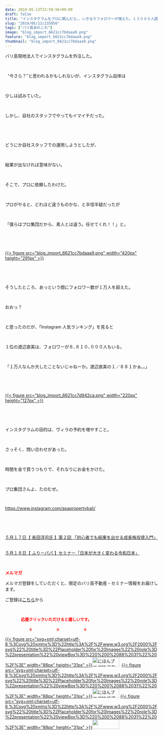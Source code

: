 ```yaml
---
date: 2019-05-13T23:59:56+09:00
draft: false
title: "インスタグラムをプロに頼んだら、、いきなりフォロワーが増えた。１３０００人超！？"
slug: "2019/05/13/235956"
tags: ["バリ島あれこれ"]
image: "blog_import_6621cc7bdaaa9.png"
feature: "blog_import_6621cc7bdaaa9.png"
thumbnail: "blog_import_6621cc7bdaaa9.png"
---
```

<p>バリ島現地法人でインスタグラムを外注した。</p><p> </p><p>〝今さら？″と思われるかもしれないが、インスタグラム自体は</p><p> </p><p>少しは試みていた。</p><p> </p><p>しかし、自社のスタッフでやってもイマイチだった。</p><p> </p><p> </p><p>どうにか自社スタッフでの運用しようとしたが、</p><p> </p><p>結果が出なければ意味がない。</p><p> </p><p>そこで、プロに依頼したわけだ。</p><p> </p><p>プロがやると、どれほど違うものかな、と半信半疑だったが</p><p> </p><p>「僕らはプロ集団だから、素人とは違う。任せてくれ！！」と。</p><p> </p><p> </p><p><a href="blog_import_6621cc7bdaaa9.png">{{< figure src="blog_import_6621cc7bdaaa9.png" width="420px" height="291px" >}}</a></p><p> </p><p> </p><p>そうしたところ、あっという間にフォロワー数が１万人を超えた。</p><p> </p><p>おおっ？</p><p> </p><p>と思ったのだが、「Instagram 人気ランキング」を見ると</p><p> </p><p>１位の渡辺直美は、フォロワーが８､８１０､０００人もいる。</p><p> </p><p>「１万人なんか大したことないじゃねーか。渡辺直美の１／８８１かぁ。。」</p><p> </p><p> </p><p><a href="blog_import_6621cc7d942ca.png">{{< figure src="blog_import_6621cc7d942ca.png" width="220px" height="127px" >}}</a></p><p> </p><p> </p><p>インスタグラムの目的は、ヴィラの予約を増やすこと。</p><p> </p><p>さっそく、問い合わせがあった。</p><p> </p><p>時間を金で買うつもりで、それなりにお金をかけた。</p><p> </p><p>プロ集団さんよ、たのむぜ。</p><p> </p><p><a href="asapropertybali">https://www.instagram.com/asapropertybali/</a></p><p> </p><p> </p><p><a href="https://ameblo.jp/baliclub/entry-12458466781.html" target="_blank">５月１７日【 長田淳司氏 】第２回 「初心者でも結果を出せる成長株投資入門」</a></p><p><br/><a href="https://ameblo.jp/baliclub/entry-12458710368.html" target="_blank">５月１８日【 ふりーパパ 】セミナー「日本が大きく変わる令和日本」</a></p><p> </p><p><span style="font-weight: bold;"><span style="color: rgb(255, 0, 0);">メルマガ</span></span></p><p>メルマガ登録をしていただくと、限定のバリ島不動産・セミナー情報をお届けします。</p><p>ご登録は<a href="f9eeVI" target="_blank">こちら</a>から</p><p style="text-align: center;"> </p><p><font color="#ff0000" size="2"><strong>　　　　応援クリックいただけると嬉しいです。</strong></font></p><p><font color="#ff0000" size="2"><strong>　　　　　　↓　　　　　　↓　　　　　　↓</strong></font></p><p><a href="ranking.html?p_cid=01260127" id="&amp;blogmura_banner">{{< figure src="svg+xml;charset=utf-8,%3Csvg%20xmlns%3D%22http%3A%2F%2Fwww.w3.org%2F2000%2Fsvg%22%20title%3D%22Placeholder%20for%20Images%22%20role%3D%22presentation%22%20viewBox%3D%220%200%2088%2031%22%20%2F%3E" width="88px" height="31px" >}}<noscript><img alt="にほんブログ村 海外生活ブログ バリ島情報へ" border="0" height="31" src="//overseas.blogmura.com/bali/img/bali88_31.gif" width="88"></noscript></a>  <a href="ranking.html?p_cid=01260127" id="&amp;blogmura_banner">{{< figure src="svg+xml;charset=utf-8,%3Csvg%20xmlns%3D%22http%3A%2F%2Fwww.w3.org%2F2000%2Fsvg%22%20title%3D%22Placeholder%20for%20Images%22%20role%3D%22presentation%22%20viewBox%3D%220%200%2088%2031%22%20%2F%3E" width="88px" height="31px" >}}<noscript><img alt="にほんブログ村 投資ブログ 不動産投資へ" border="0" height="31" src="//investment.blogmura.com/hudousantoushi/img/hudousantoushi88_31.gif" width="88"></noscript></a> <a href="link.php?1804582" title="人気ブログランキングへ">{{< figure src="svg+xml;charset=utf-8,%3Csvg%20xmlns%3D%22http%3A%2F%2Fwww.w3.org%2F2000%2Fsvg%22%20title%3D%22Placeholder%20for%20Images%22%20role%3D%22presentation%22%20viewBox%3D%220%200%2088%2031%22%20%2F%3E" width="88px" height="31px" >}}<noscript><img border="0" height="31" src="https://blog.with2.net/img/banner/banner_22.gif" width="88"></noscript></a></p><p> </p>

